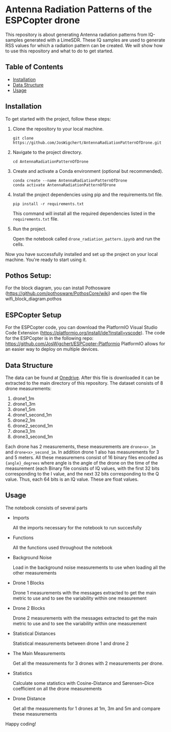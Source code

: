# Antenna Radiation Patterns of the ESPCopter drone

This repository is about generating Antenna radiation patterns from IQ-samples generated with a LimeSDR. These IQ samples are used to generate RSS values for which a radiation pattern can be created. We will show how to use this repository and what to do to get started.

## Table of Contents

- [Installation](#installation)
- [Data Structure](#data-structure)
- [Usage](#usage)

## Installation

To get started with the project, follow these steps:

1. Clone the repository to your local machine.
   ```
   git clone https://github.com/JosWigchert/AntennaRadiationPatternOfDrone.git
   ```

2. Navigate to the project directory.
   ```
   cd AntennaRadiationPatternOfDrone 
   ```

3. Create and activate a Conda environment (optional but recommended).
   ```
   conda create --name AntennaRadiationPatternOfDrone 
   conda activate AntennaRadiationPatternOfDrone 
   ```

4. Install the project dependencies using pip and the requirements.txt file.
   ```
   pip install -r requirements.txt
   ```

   This command will install all the required dependencies listed in the `requirements.txt` file.

5. Run the project.
   
   Open the notebook called `drone_radiation_pattern.ipynb` and run the cells.


Now you have successfully installed and set up the project on your local machine. You're ready to start using it.

## Pothos Setup:
For the block diagram, you can install Pothosware (https://github.com/pothosware/PothosCore/wiki) and open the file wifi_block_diagram.pothos
## ESPCopter Setup
For the ESPCopter code, you can download the PlatformIO Visual Studio Code Extension (https://platformio.org/install/ide?install=vscode). The code for the ESPCopter is in the following repo: https://github.com/JosWigchert/ESPCopter-Platformio
PlatformIO allows for an easier way to deploy on multiple devices.

## Data Structure

The data can be found at [Onedrive](https://tuenl-my.sharepoint.com/:u:/g/personal/j_wigchert_student_tue_nl/Edh6yngVokJDrwRV2pnnGaABZdMzv730Mb9ODsCwGVa5PQ?e=nsePm8). After this file is downloaded it can be extracted to the main directory of this repository.
The dataset consists of 8 drone measurements:
1. drone1_1m
2. drone1_3m
3. drone1_5m
4. drone1_second_1m
5. drone2_1m
6. drone2_second_1m
7. drone3_1m
8. drone3_second_1m

Each drone has 2 measurements, these measurements are `drone<x>_1m ` and `drone<x>_second_1m`. In addition drone 1 also has measurements for 3 and 5 meters.
All these measuremens consist of 16 binary files encoded as `{angle}_degrees` where angle is the angle of the drone on the time of the measurement (each Binary file consists of IQ values, with the first 32 bits corresponding to the I value, and the next 32 bits corresponding to the Q value. Thus, each 64 bits is an IQ value. These are float values.

## Usage

The notebook consists of several parts

- Imports
  
  All the imports necessary for the notebook to run succesfully
- Functions

  All the functions used throughout the notebook
- Background Noise

  Load in the background noise measurements to use when loading all the other measurements
- Drone 1 Blocks

  Drone 1 measurements with the messages extracted to get the main metric to use and to see the variability within one measurement
- Drone 2 Blocks

  Drone 2 measurements with the messages extracted to get the main metric to use and to see the variability within one measurement
- Statistical Distances

  Statistical measurements between drone 1 and drone 2 
- The Main Measurements

  Get all the measurements for 3 drones with 2 measurements per drone.
- Statistics

  Calculate some statistics with Cosine-Distance and Sørensen–Dice coefficient on all the drone measurements
- Drone Distance

  Get all the measurements for 1 drones at 1m, 3m and 5m and compare these measurements



Happy coding!

